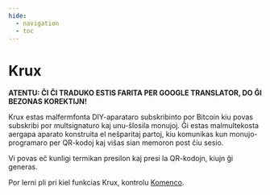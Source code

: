 ```yaml
---
hide:
  - navigation
  - toc
---
```

# Krux

**ATENTU: ĈI ĈI TRADUKO ESTIS FARITA PER GOOGLE TRANSLATOR, DO ĜI BEZONAS KOREKTIJN!**

<img srcset="img/logo-150.png" align="right">

Krux estas malfermfonta DIY-aparataro subskribinto por Bitcoin kiu povas subskribi por multsignaturo kaj unu-ŝlosila monujoj. Ĝi estas malmultekosta aergapa aparato konstruita el neŝparitaj partoj, kiu komunikas kun monujo-programaro per QR-kodoj kaj viŝas sian memoron post ĉiu sesio.

Vi povas eĉ kunligi termikan presilon kaj presi la QR-kodojn, kiujn ĝi generas.

Por lerni pli pri kiel funkcias Krux, kontrolu [Komenco](komenco).